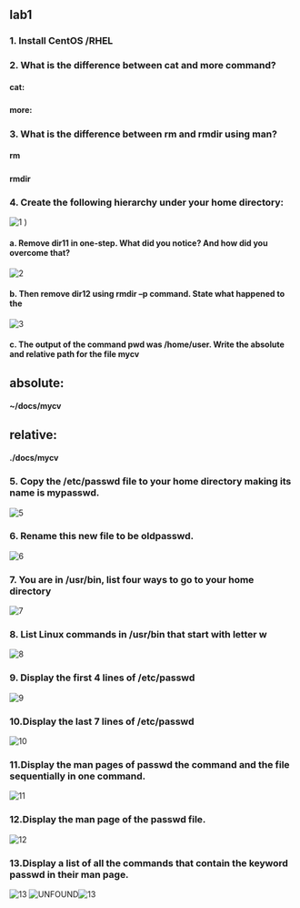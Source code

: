 ## lab1

### 1. Install CentOS /RHEL
#### 

### 2. What is the difference between cat and more command?
####   cat: 
#####   
#####      
#####       
####   more:
#####      
#####       

### 3. What is the difference between rm and rmdir using man?
#### rm 
##### 
##### 
##### 
#####     
#####     
#### rmdir
##### 
#####
##### 
#####     

### 4. Create the following hierarchy under your home directory:
![1](https://github.com/menna-abdallah/Linux/assets/139376864/e8896a9d-35a5-4a0c-879a-c6de44442939)
)

#### a. Remove dir11 in one-step. What did you notice? And how did you overcome that?
![2](https://github.com/menna-abdallah/Linux/assets/139376864/07434ba1-83c6-4024-b167-2b81f0d5bdb3)


#### b. Then remove dir12 using rmdir –p command. State what happened to the
![3](https://github.com/menna-abdallah/Linux/assets/139376864/26abd3f6-2b8c-4996-95a1-48382eaadde7)


#### c. The output of the command pwd was /home/user. Write the absolute and relative path for the file mycv
## absolute:
#### ~/docs/mycv
## relative:
#### ./docs/mycv

### 5. Copy the /etc/passwd file to your home directory making its name is mypasswd.
![5](https://github.com/menna-abdallah/Linux/assets/139376864/aeb00d59-1ebd-4cb4-b54a-b264071f7899)


### 6. Rename this new file to be oldpasswd.
![6](https://github.com/menna-abdallah/Linux/assets/139376864/d0607ee4-e599-4d90-8609-04c92081f8b9)


### 7. You are in /usr/bin, list four ways to go to your home directory
![7](https://github.com/menna-abdallah/Linux/assets/139376864/8376987a-2400-412a-9304-fe07c1d1a122)


### 8. List Linux commands in /usr/bin that start with letter w
![8](https://github.com/menna-abdallah/Linux/assets/139376864/8376987a-2400-412a-9304-fe07c1d1a122)


### 9. Display the first 4 lines of /etc/passwd
![9](https://github.com/menna-abdallah/Linux/assets/139376864/60865aed-dcb4-444b-984c-afffd93cbaf9)

### 10.Display the last 7 lines of /etc/passwd
![10](https://github.com/menna-abdallah/Linux/assets/139376864/0375ce57-bd8a-4716-b351-b5a5378f8cff)


### 11.Display the man pages of passwd the command and the file sequentially in one command.
![11](https://github.com/menna-abdallah/Linux/assets/139376864/6abaa1f7-42f3-46c3-9e36-14eac99c06b0)


### 12.Display the man page of the passwd file.
![12](https://github.com/menna-abdallah/Linux/assets/139376864/0a7206db-fa7e-4236-828a-bdb4454691af)

### 13.Display a list of all the commands that contain the keyword passwd in their man page.
![13](https://github.com/menna-abdallah/Linux/assets/139376864/17a6db3a-62e6-44cf-b502-91539abd5f7b)
![UNFOUND]()![13](https://github.com/menna-abdallah/Linux/assets/139376864/0697e969-888e-479b-aaad-69d61c730c57)
